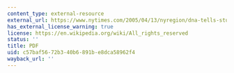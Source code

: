 ```yaml
---
content_type: external-resource
external_url: https://www.nytimes.com/2005/04/13/nyregion/dna-tells-students-they-arent-who-they-thought.html
has_external_license_warning: true
license: https://en.wikipedia.org/wiki/All_rights_reserved
status: ''
title: PDF
uid: c57baf56-72b3-40b6-891b-e8dca58962f4
wayback_url: ''
---
```

